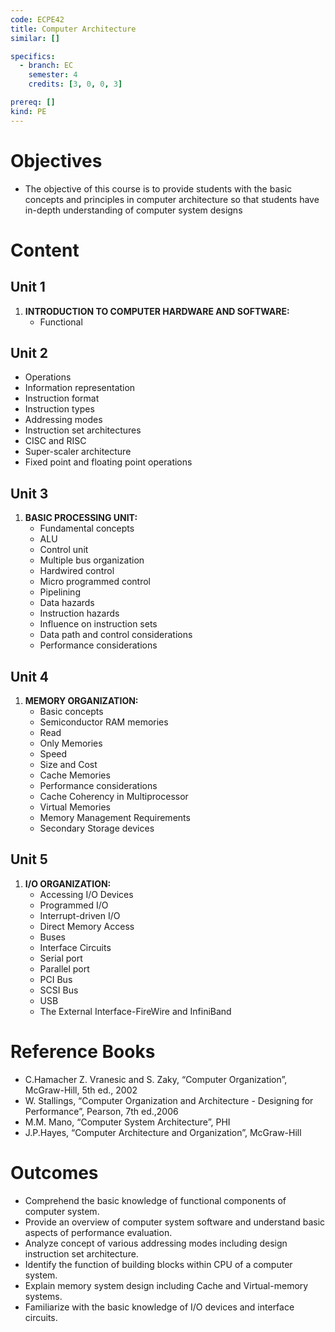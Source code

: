```yaml
---
code: ECPE42
title: Computer Architecture
similar: []

specifics:
  - branch: EC
    semester: 4
    credits: [3, 0, 0, 3]

prereq: []
kind: PE
---
```


# Objectives

- The objective of this course is to provide students with the basic concepts and principles in computer architecture so that students have in-depth understanding of computer system designs

# Content

## Unit 1

1. **INTRODUCTION TO COMPUTER HARDWARE AND SOFTWARE:**
   - Functional

## Unit 2

   - Operations
   - Information representation
   - Instruction format
   - Instruction types
   - Addressing modes
   - Instruction set architectures
   - CISC and RISC
   - Super-scaler architecture
   - Fixed point and floating point operations

## Unit 3

1. **BASIC PROCESSING UNIT:**
   - Fundamental concepts
   - ALU
   - Control unit
   - Multiple bus organization
   - Hardwired control
   - Micro programmed control
   - Pipelining
   - Data hazards
   - Instruction hazards
   - Influence on instruction sets
   - Data path and control considerations
   - Performance considerations

## Unit 4

1. **MEMORY ORGANIZATION:**
   - Basic concepts
   - Semiconductor RAM memories
   - Read
   - Only Memories
   - Speed
   - Size and Cost
   - Cache Memories
   - Performance considerations
   - Cache Coherency in Multiprocessor
   - Virtual Memories
   - Memory Management Requirements
   - Secondary Storage devices

## Unit 5

1. **I/O ORGANIZATION:**
   - Accessing I/O Devices
   - Programmed I/O
   - Interrupt-driven I/O
   - Direct Memory Access
   - Buses
   - Interface Circuits
   - Serial port
   - Parallel port
   - PCI Bus
   - SCSI Bus
   - USB
   - The External Interface-FireWire and InfiniBand

# Reference Books

- C.Hamacher Z. Vranesic and S. Zaky, “Computer Organization”, McGraw-Hill, 5th ed., 2002
- W. Stallings, “Computer Organization and Architecture - Designing for Performance”, Pearson, 7th ed.,2006
- M.M. Mano, “Computer System Architecture”, PHI
- J.P.Hayes, “Computer Architecture and Organization”, McGraw-Hill

# Outcomes

- Comprehend the basic knowledge of functional components of computer system.
- Provide an overview of computer system software and understand basic aspects of performance evaluation.
- Analyze concept of various addressing modes including design instruction set architecture.
- Identify the function of building blocks within CPU of a computer system.
- Explain memory system design including Cache and Virtual-memory systems.
- Familiarize with the basic knowledge of I/O devices and interface circuits.
